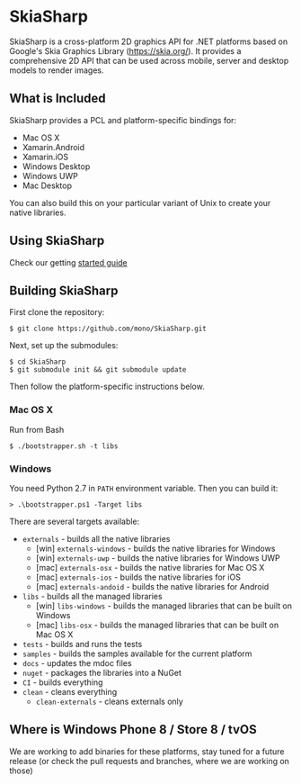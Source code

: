 # SkiaSharp

SkiaSharp is a cross-platform 2D graphics API for .NET platforms based on Google's
Skia Graphics Library (https://skia.org/).   It provides a comprehensive 2D API that can
be used across mobile, server and desktop models to render images.

## What is Included

SkiaSharp provides a PCL and platform-specific bindings for:

 - Mac OS X
 - Xamarin.Android
 - Xamarin.iOS
 - Windows Desktop
 - Windows UWP
 - Mac Desktop

You can also build this on your particular variant of Unix
to create your native libraries.

## Using SkiaSharp

Check our getting [started guide](https://developer.xamarin.com/guides/cross-platform/drawing/)

## Building SkiaSharp

First clone the repository:

    $ git clone https://github.com/mono/SkiaSharp.git

Next, set up the submodules:

    $ cd SkiaSharp
    $ git submodule init && git submodule update
    
Then follow the platform-specific instructions below.

### Mac OS X

Run from Bash

    $ ./bootstrapper.sh -t libs

### Windows

You need Python 2.7 in `PATH` environment variable. Then you can build it:

    > .\bootstrapper.ps1 -Target libs


There are several targets available:

 - `externals` - builds all the native libraries
   - [win] `externals-windows` - builds the native libraries for Windows
   - [win] `externals-uwp` - builds the native libraries for Windows UWP
   - [mac] `externals-osx` - builds the native libraries for Mac OS X
   - [mac] `externals-ios` - builds the native libraries for iOS
   - [mac] `externals-andoid` - builds the native libraries for Android
 - `libs` - builds all the managed libraries
   - [win] `libs-windows` - builds the managed libraries that can be built on Windows
   - [mac] `libs-osx` - builds the managed libraries that can be built on Mac OS X
 - `tests` - builds and runs the tests
 - `samples` - builds the samples available for the current platform
 - `docs` - updates the mdoc files
 - `nuget` - packages the libraries into a NuGet
 - `CI` - builds everything
 - `clean` - cleans everything
   - `clean-externals` - cleans externals only

## Where is Windows Phone 8 / Store 8 / tvOS
 
We are working to add binaries for these platforms, stay tuned for a future release
(or check the pull requests and branches, where we are working on those)
